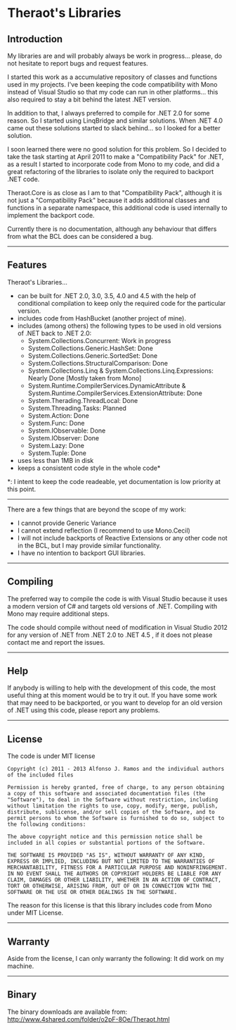 Theraot's Libraries
===

Introduction
---

My libraries are and will probably always be work in progress... please, do not hesitate to report bugs and request features.

I started this work as a accumulative repository of classes and functions used in my projects. I've been keeping the code compatibility with Mono instead of Visual Studio so that my code can run in other platforms... this also required to stay a bit behind the latest .NET version.

In addition to that, I always preferred to compile for .NET 2.0 for some reason. So I started using LinqBridge and similar solutions. When .NET 4.0 came out these solutions started to slack behind... so I looked for a better solution.

I soon learned there were no good solution for this problem. So I decided to take the task starting at April 2011 to make a "Compatibility Pack" for .NET, as a result I started to incorporate code from Mono to my code, and did a great refactoring of the libraries to isolate only the required to backport .NET code.

Theraot.Core is as close as I am to that "Compatibility Pack", although it is not just a "Compatibility Pack" because it adds additional classes and functions in a separate namespace, this additional code is used internally to implement the backport code.

Currently there is no documentation, although any behaviour that differs from what the BCL does can be considered a bug.

---
Features
---

Theraot's Libraries...

  - can be built for .NET 2.0, 3.0, 3.5, 4.0 and 4.5 with the help of conditional compilation to keep only the required code for the particular version.
  - includes code from HashBucket (another project of mine).
  - includes (among others) the following types to be used in old versions of .NET back to .NET 2.0:
    - System.Collections.Concurrent: Work in progress
    - System.Collections.Generic.HashSet: Done
    - System.Collections.Generic.SortedSet: Done
    - System.Collections.StructuralComparison: Done
    - System.Collections.Linq & System.Collections.Linq.Expressions: Nearly Done [Mostly taken from Mono]
    - System.Runtime.CompilerServices.DynamicAttribute & System.Runtime.CompilerServices.ExtensionAttribute: Done
    - System.Therading.ThreadLocal: Done
    - System.Threading.Tasks: Planned
    - System.Action: Done
    - System.Func: Done
    - System.IObservable: Done
    - System.IObserver: Done
    - System.Lazy: Done
    - System.Tuple: Done
  - uses less than 1MB in disk
  - keeps a consistent code style in the whole code*
    
*: I intent to keep the code readeable, yet documentation is low priority at this point.

---

There are a few things that are beyond the scope of my work:

  - I cannot provide Generic Variance
  - I cannot extend reflection (I recommend to use Mono.Cecil)
  - I will not include backports of Reactive Extensions or any other code not in the BCL, but I may provide similar functionality.
  - I have no intention to backport GUI libraries.

---
Compiling
---

The preferred way to compile the code is with Visual Studio because it uses a modern version of C# and targets old versions of .NET. Compiling with Mono may require additional steps.

The code should compile without need of modification in Visual Studio 2012 for any version of .NET from .NET 2.0 to .NET 4.5 , if it does not please contact me and report the issues.

---
Help
---

If anybody is willing to help with the development of this code, the most useful thing at this moment would be to try it out. If you have some work that may need to be backported, or you want to develop for an old version of .NET using this code, please report any problems.

---
License
---

The code is under MIT license

    Copyright (c) 2011 - 2013 Alfonso J. Ramos and the individual authors of the included files

    Permission is hereby granted, free of charge, to any person obtaining a copy of this software and associated documentation files (the "Software"), to deal in the Software without restriction, including without limitation the rights to use, copy, modify, merge, publish, distribute, sublicense, and/or sell copies of the Software, and to permit persons to whom the Software is furnished to do so, subject to the following conditions:

    The above copyright notice and this permission notice shall be included in all copies or substantial portions of the Software.

    THE SOFTWARE IS PROVIDED "AS IS", WITHOUT WARRANTY OF ANY KIND, EXPRESS OR IMPLIED, INCLUDING BUT NOT LIMITED TO THE WARRANTIES OF MERCHANTABILITY, FITNESS FOR A PARTICULAR PURPOSE AND NONINFRINGEMENT. IN NO EVENT SHALL THE AUTHORS OR COPYRIGHT HOLDERS BE LIABLE FOR ANY CLAIM, DAMAGES OR OTHER LIABILITY, WHETHER IN AN ACTION OF CONTRACT, TORT OR OTHERWISE, ARISING FROM, OUT OF OR IN CONNECTION WITH THE SOFTWARE OR THE USE OR OTHER DEALINGS IN THE SOFTWARE.

The reason for this license is that this library includes code from Mono under MIT License.

---
Warranty
---

Aside from the license, I can only warranty the following: It did work on my machine.

---
Binary
---

The binary downloads are available from: http://www.4shared.com/folder/o2pF-8Oe/Theraot.html
